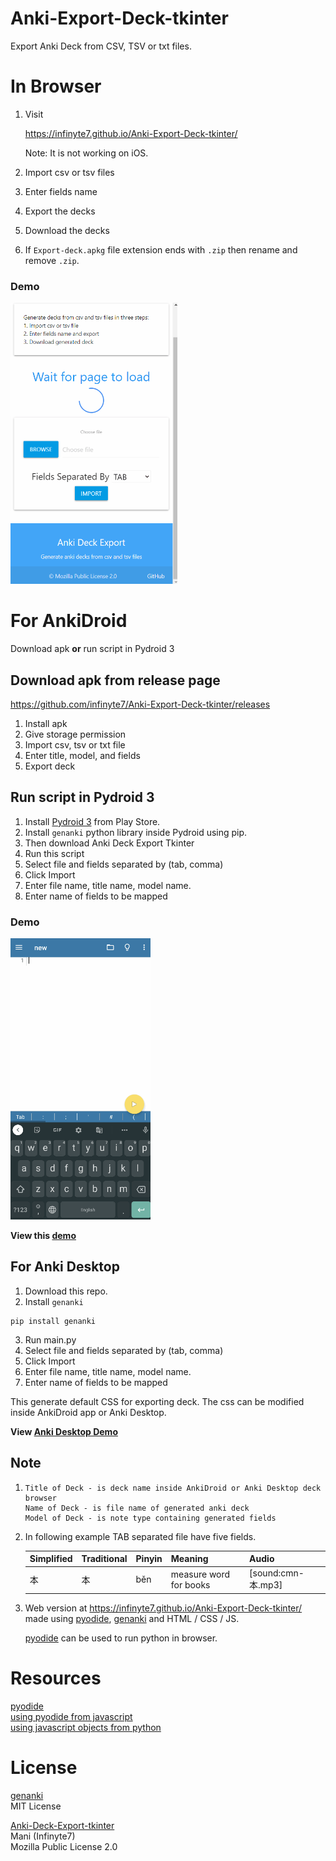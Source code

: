 # Anki-Export-Deck-tkinter
Export Anki Deck from CSV, TSV or txt files.

# In Browser
1. Visit 

   https://infinyte7.github.io/Anki-Export-Deck-tkinter/

   Note: It is not working on iOS.
   
2. Import csv or tsv files
3. Enter fields name 
4. Export the decks
5. Download the decks
6. If ```Export-deck.apkg``` file extension ends with ```.zip``` then rename and remove ```.zip```.

### Demo
<img src="Images/demo_in_browser.gif" height="450"></img>

# For AnkiDroid
Download apk <b>or</b> run script in Pydroid 3
## Download apk from release page
https://github.com/infinyte7/Anki-Export-Deck-tkinter/releases

1. Install apk
2. Give storage permission
3. Import csv, tsv or txt file
4. Enter title, model, and fields
5. Export deck

## Run script in Pydroid 3

1. Install [Pydroid 3](https://play.google.com/store/apps/details?id=ru.iiec.pydroid3) from Play Store. 
2. Install ```genanki``` python library inside Pydroid using pip.
3. Then download Anki Deck Export Tkinter 
4. Run this script 
5. Select file and fields separated by (tab, comma)
6. Click Import
7. Enter file name, title name, model name.
8. Enter name of fields to be mapped

### Demo
<img src="Images/demo_export_AnkiDroid.gif" height="450"></img>

**View this [demo](https://github.com/infinyte7/Anki-Export-Deck-tkinter/blob/master/export_deck_demo.gif)**

## For Anki Desktop
1. Download this repo.
2. Install ```genanki```
```
pip install genanki
```
3. Run main.py
5. Select file and fields separated by (tab, comma)
6. Click Import
7. Enter file name, title name, model name.
8. Enter name of fields to be mapped

This generate default CSS for exporting deck. The css can be modified inside AnkiDroid app or Anki Desktop. 

**View [Anki Desktop Demo](Images/demo_export_AnkiDesktop.gif)**

## Note
1.
   ```
   Title of Deck - is deck name inside AnkiDroid or Anki Desktop deck browser 
   Name of Deck - is file name of generated anki deck 
   Model of Deck - is note type containing generated fields
   ```
2. In following example TAB separated file have five fields.

   |Simplified|Traditional|Pinyin|Meaning|Audio|
   |--|--|--|--|--|
   |本|本|běn|measure word for books|[sound:cmn-本.mp3]|

3. Web version at 
https://infinyte7.github.io/Anki-Export-Deck-tkinter/
made using [pyodide](https://github.com/iodide-project/pyodide), [genanki](https://github.com/kerrickstaley/genanki) and HTML / CSS / JS.

   [pyodide](https://github.com/iodide-project/pyodide) can be used to run python in browser.

# Resources
[pyodide](https://github.com/iodide-project/pyodide)
<br>[using pyodide from javascript](https://github.com/iodide-project/pyodide/blob/master/docs/using_pyodide_from_javascript.md)
<br>[using javascript objects from python](https://pyodide.readthedocs.io/en/latest/type_conversions.html#using-javascript-objects-from-python)

# License
[genanki](https://github.com/kerrickstaley/genanki)
<br>MIT License

[Anki-Deck-Export-tkinter](https://github.com/infinyte7/Anki-Export-Deck-tkinter)
<br>Mani (Infinyte7)
<br>Mozilla Public License 2.0